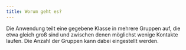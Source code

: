 ```yaml
---
title: Worum geht es?
---
```


Die Anwendung teilt eine gegebene Klasse in mehrere Gruppen auf,
die etwa gleich groß sind und zwischen denen möglichst wenige
Kontakte laufen. Die Anzahl der Gruppen kann dabei eingestellt
werden.
